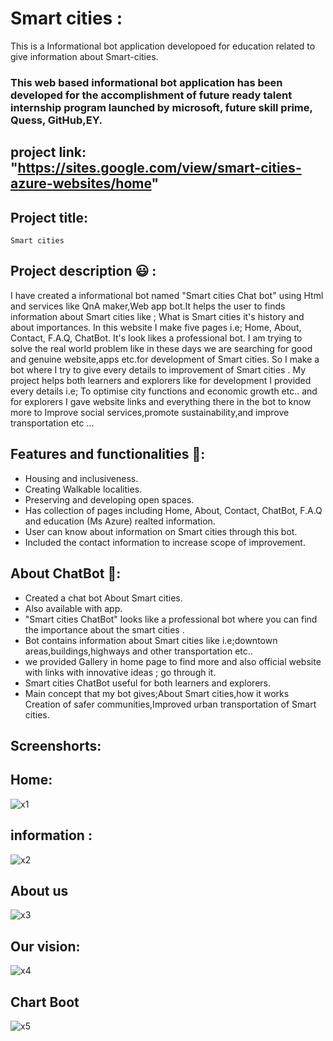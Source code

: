 # Smart cities :
This is a Informational bot application developoed for education related to give information about Smart-cities.

### This web based informational bot application has been developed for the accomplishment of future ready talent internship program launched by microsoft, future skill prime, Quess, GitHub,EY.
## project link: "https://sites.google.com/view/smart-cities-azure-websites/home"
## Project title:
    Smart cities
   
## Project description 😃 :
I have created a informational bot named "Smart cities Chat bot" using Html and services like QnA maker,Web app bot.It helps the user to finds information about Smart cities like ; What is Smart cities it's history and about importances. In this website I make five pages i.e; Home, About, Contact, F.A.Q, ChatBot. It's look likes a professional bot. I am trying to solve the real world problem like in these days we are searching for good and genuine website,apps etc.for development of Smart cities. So I make a bot where I try to give every details to improvement of Smart cities . My project helps both learners and explorers like for development I provided every details i.e; To optimise city functions and economic growth etc.. and for explorers I gave website links and everything there in the bot to know more to Improve social services,promote sustainability,and improve transportation etc ...

## Features and functionalities 🧐:
- Housing and inclusiveness.
- Creating Walkable localities.
- Preserving and developing open spaces.
- Has collection of pages including Home, About, Contact, ChatBot, F.A.Q and education (Ms Azure) realted information.
- User can know about information on Smart cities through this bot.
- Included the contact information to increase scope of improvement.

## About ChatBot 💬:
- Created a chat bot About Smart cities.
- Also available with app.
- "Smart cities ChatBot" looks like a professional bot where you can find the importance about the smart cities .
- Bot contains information about Smart cities like i.e;downtown areas,buildings,highways and other transportation etc..
- we provided Gallery in home page to find more and also official website with links with innovative ideas ; go through it.
- Smart cities ChatBot useful for both learners and explorers.
- Main concept that my bot gives;About Smart cities,how it works Creation of safer communities,Improved urban transportation of Smart cities.

## Screenshorts:
## Home:
![x1](https://user-images.githubusercontent.com/113504353/192920891-dca1b01b-e8d3-495c-9da9-e72e7ae3cf4c.png)
## information :
![x2](https://user-images.githubusercontent.com/113504353/192920991-1873688d-30cb-49a7-b584-b76010ce79ca.png)
## About us
![x3](https://user-images.githubusercontent.com/113504353/192921059-7f76ef46-543c-4c01-8b9b-d588a82f84ce.png)
## Our vision:
![x4](https://user-images.githubusercontent.com/113504353/192921127-0074cac7-5ab2-4be0-87e2-e8c4f1a654f7.png)
## Chart Boot
 ![x5](https://user-images.githubusercontent.com/113504353/192921284-8e9d1ced-cc7e-4e01-8e1d-bd0d9fb7a42b.png)








